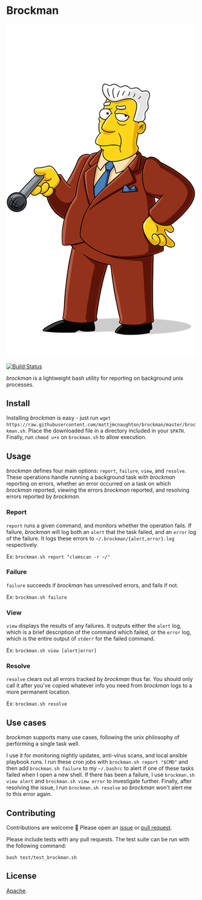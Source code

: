 # Brockman

![Image of Kent Brockman](logo/brockman.png)

[![Build
Status](https://travis-ci.org/mattjmcnaughton/brockman.svg?branch=master)](https://travis-ci.org/mattjmcnaughton/brockman)

*brockman* is a lightweight bash utility for reporting on background unix
processes.

## Install

Installing *brockman* is easy - just run `wget
https://raw.githubusercontent.com/mattjmcnaughton/brockman/master/brockman.sh`.
Place the downloaded file in a directory included in your `$PATH`. Finally, run
`chmod u+x` on `brockman.sh` to allow execution.

## Usage

*brockman* defines four main options: `report`, `failure`,
`view`, and `resolve`. These operations handle running a background task
with *brockman* reporting on errors, whether an error occurred on a task on
which *brockman* reported, viewing the errors *brockman* reported,
and resolving errors reported by *brockman*.

### Report

`report` runs a given command, and monitors whether the operation fails. If
failure, *brockman* will log both an `alert` that the task failed, and an
`error` log of the failure. It logs these errors to
`~/.brockman/{alert,error}.log` respectively.

Ex: `brockman.sh report "clamscan -r ~/"`

### Failure

`failure` succeeds if *brockman* has unresolved errors, and fails if not.

Ex: `brockman.sh failure`

### View

`view` displays the results of any failures. It outputs either the `alert` log,
which is a brief description of the command which failed, or the `error` log,
which is the entire output of `stderr` for the failed command.

Ex: `brockman.sh view [alert|error]`

### Resolve

`resolve` clears out all errors tracked by *brockman* thus far. You should only
call it after you've copied whatever info you need from *brockman* logs to a
more permanent location.

Ex: `brockman.sh resolve`

## Use cases

*brockman* supports many use cases, following the unix philosophy of performing
a single task well.

I use it for monitoring nightly updates, anti-virus scans, and local ansible
playbook runs. I run these cron jobs with `brockman.sh report "$CMD"` and then
add `brockman.sh failure` to my `~/.bashrc` to alert if one of
these tasks failed when I open a new shell. If there has been a failure,
I use `brockman.sh view alert` and `brockman.sh view error` to investigate further.
Finally, after resolving the issue, I run `brockman.sh resolve`
so *brockman* won't alert me to this error again.

## Contributing

Contributions are welcome :dog: Please open an
[issue](https://github.com/mattjmcnaughton/brockman/issues) or [pull
request](https://github.com/mattjmcnaughton/brockman/pulls).

Please include tests with any pull requests. The test suite can be run with the
following command:

```
bash test/test_brockman.sh
```

## License

[Apache](https://github.com/mattjmcnaughton/brockman/blob/master/LICENSE).

